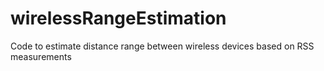 # wirelessRangeEstimation
Code to estimate distance range between wireless devices based on RSS measurements
